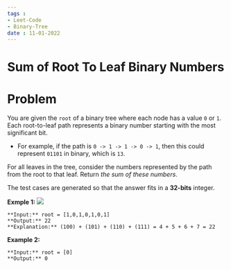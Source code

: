 ```yaml
---
tags : 
- Leet-Code
- Binary-Tree
date : 11-01-2022
---
```

# Sum of Root To Leaf Binary Numbers

# Problem 
You are given the `root` of a binary tree where each node has a value `0` or `1`. Each root-to-leaf path represents a binary number starting with the most significant bit.

-   For example, if the path is `0 -> 1 -> 1 -> 0 -> 1`, then this could represent `01101` in binary, which is `13`.

For all leaves in the tree, consider the numbers represented by the path from the root to that leaf. Return _the sum of these numbers_.

The test cases are generated so that the answer fits in a **32-bits** integer.

**Exmple 1:**
![](https://assets.leetcode.com/uploads/2019/04/04/sum-of-root-to-leaf-binary-numbers.png)


```
**Input:** root = [1,0,1,0,1,0,1]
**Output:** 22
**Explanation:** (100) + (101) + (110) + (111) = 4 + 5 + 6 + 7 = 22

```

**Example 2:**
```
**Input:** root = [0]
**Output:** 0
```
 